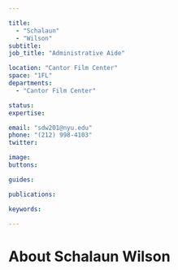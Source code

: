 ```yaml
---

title:
  - "Schalaun"
  - "Wilson"
subtitle: 
job_title: "Administrative Aide"

location: "Cantor Film Center"
space: "1FL"
departments:
  - "Cantor Film Center"

status: 
expertise:

email: "sdw201@nyu.edu"
phone: "(212) 998-4103"
twitter: 

image: 
buttons:

guides:

publications:

keywords:

---
```


# About Schalaun Wilson


